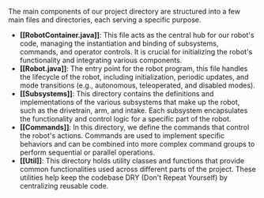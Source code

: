 The main components of our project directory are structured into a few main files and directories, each serving a specific purpose.

- **[[RobotContainer.java]]**: This file acts as the central hub for our robot's code, managing the instantiation and binding of subsystems, commands, and operator controls. It is crucial for initializing the robot's functionality and integrating various components.
- **[[Robot.java]]**: The entry point for the robot program, this file handles the lifecycle of the robot, including initialization, periodic updates, and mode transitions (e.g., autonomous, teleoperated, and disabled modes).
- **[[Subsystems]]**: This directory contains the definitions and implementations of the various subsystems that make up the robot, such as the drivetrain, arm, and intake. Each subsystem encapsulates the functionality and control logic for a specific part of the robot.
- **[[Commands]]**: In this directory, we define the commands that control the robot's actions. Commands are used to implement specific behaviors and can be combined into more complex command groups to perform sequential or parallel operations.
- **[[Util]]**: This directory holds utility classes and functions that provide common functionalities used across different parts of the project. These utilities help keep the codebase DRY (Don't Repeat Yourself) by centralizing reusable code.
